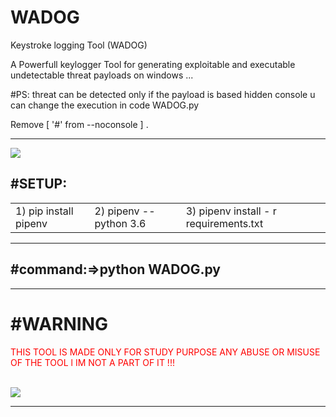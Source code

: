 # WADOG
Keystroke logging Tool (WADOG)
<p>A Powerfull keylogger Tool for generating exploitable and executable  undetectable threat payloads on windows ...</p>
<p>#PS: threat can be detected only if the payload is based hidden console u can change the execution in code WADOG.py</p>
 <p>Remove [ '#' from --noconsole ] .</p>
<hr>
<img src="https://github.com/MedAmineFouzai/WADOG/blob/master/Captures/Capture2.PNG">
<br>
<h2>#SETUP:</h2>
<table>
 <tr>
  <td> 1) pip install pipenv</td> 
  <td> 2) pipenv --python 3.6</td>
  <td> 3) pipenv install - r requirements.txt</td>
 </tr>
 </table>
<hr>
<h2>#command:=>python WADOG.py </h2>
<hr>
<h1>#WARNING</h1>
<p  style="color:red" >THIS TOOL IS MADE ONLY FOR STUDY PURPOSE ANY ABUSE OR MISUSE OF THE TOOL l IM NOT A PART OF IT !!!</p>
<br>
<img src="https://github.com/MedAmineFouzai/WADOG/blob/master/Captures/Capture.PNG">
<hr>
